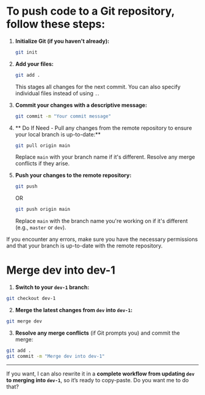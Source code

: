 # To push code to a Git repository, follow these steps:

1. **Initialize Git (if you haven't already):**
   ```bash
   git init
   ```

2. **Add your files:**
   ```bash
   git add .
   ```
   This stages all changes for the next commit. You can also specify individual files instead of using `.`.

3. **Commit your changes with a descriptive message:**
   ```bash
   git commit -m "Your commit message"
   ```

4. ** Do If Need - Pull any changes from the remote repository to ensure your local branch is up-to-date:**
   ```bash
   git pull origin main
   ```
   Replace `main` with your branch name if it's different. Resolve any merge conflicts if they arise.

5. **Push your changes to the remote repository:**
   ```bash
   git push 
   ```
   OR
   ```bash
   git push origin main 
   ```
   Replace `main` with the branch name you're working on if it's different (e.g., `master` or `dev`).

If you encounter any errors, make sure you have the necessary permissions and that your branch is up-to-date with the remote repository.

# Merge dev into dev-1
1. **Switch to your `dev-1` branch:**

```bash
git checkout dev-1
```

2. **Merge the latest changes from `dev` into `dev-1`:**

```bash
git merge dev
```

3. **Resolve any merge conflicts** (if Git prompts you) and commit the merge:

```bash
git add .
git commit -m "Merge dev into dev-1"
```

---

If you want, I can also rewrite it in a **complete workflow from updating `dev` to merging into `dev-1`**, so it’s ready to copy-paste. Do you want me to do that?
